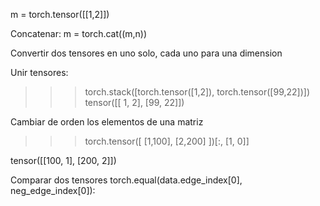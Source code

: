 m = torch.tensor([[1,2]])


Concatenar:
m = torch.cat((m,n))

Convertir dos tensores en uno solo, cada uno para una dimension


Unir tensores:
>>> torch.stack([torch.tensor([1,2]), torch.tensor([99,22])])
tensor([[ 1,  2],
        [99, 22]])



Cambiar de orden los elementos de una matriz
>>> torch.tensor([
      [1,100],
      [2,200]
    ])[:, [1, 0]]

tensor([[100,   1],
        [200,   2]])


Comparar dos tensores
torch.equal(data.edge_index[0], neg_edge_index[0]):
